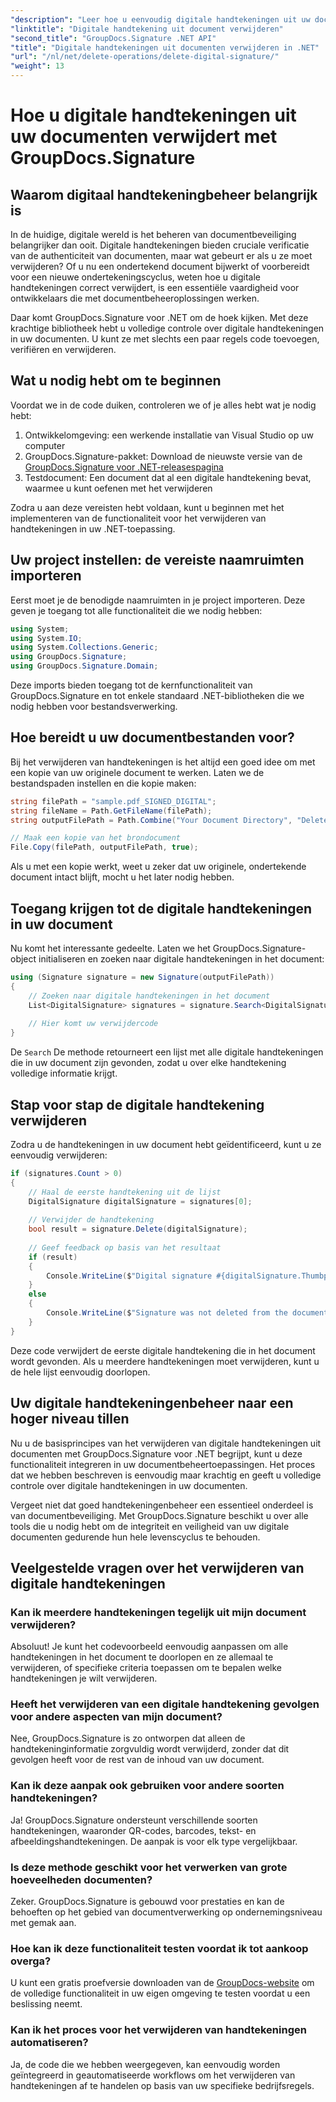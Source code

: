 ```yaml
---
"description": "Leer hoe u eenvoudig digitale handtekeningen uit uw documenten verwijdert met GroupDocs.Signature voor .NET. Onze stapsgewijze handleiding helpt u moeiteloos de beveiliging van uw documenten te handhaven."
"linktitle": "Digitale handtekening uit document verwijderen"
"second_title": "GroupDocs.Signature .NET API"
"title": "Digitale handtekeningen uit documenten verwijderen in .NET"
"url": "/nl/net/delete-operations/delete-digital-signature/"
"weight": 13
---
```


# Hoe u digitale handtekeningen uit uw documenten verwijdert met GroupDocs.Signature

## Waarom digitaal handtekeningbeheer belangrijk is

In de huidige, digitale wereld is het beheren van documentbeveiliging belangrijker dan ooit. Digitale handtekeningen bieden cruciale verificatie van de authenticiteit van documenten, maar wat gebeurt er als u ze moet verwijderen? Of u nu een ondertekend document bijwerkt of voorbereidt voor een nieuwe ondertekeningscyclus, weten hoe u digitale handtekeningen correct verwijdert, is een essentiële vaardigheid voor ontwikkelaars die met documentbeheeroplossingen werken.

Daar komt GroupDocs.Signature voor .NET om de hoek kijken. Met deze krachtige bibliotheek hebt u volledige controle over digitale handtekeningen in uw documenten. U kunt ze met slechts een paar regels code toevoegen, verifiëren en verwijderen.

## Wat u nodig hebt om te beginnen

Voordat we in de code duiken, controleren we of je alles hebt wat je nodig hebt:

1. Ontwikkelomgeving: een werkende installatie van Visual Studio op uw computer
2. GroupDocs.Signature-pakket: Download de nieuwste versie van de [GroupDocs.Signature voor .NET-releasespagina](https://releases.groupdocs.com/signature/net/)
3. Testdocument: Een document dat al een digitale handtekening bevat, waarmee u kunt oefenen met het verwijderen

Zodra u aan deze vereisten hebt voldaan, kunt u beginnen met het implementeren van de functionaliteit voor het verwijderen van handtekeningen in uw .NET-toepassing.

## Uw project instellen: de vereiste naamruimten importeren

Eerst moet je de benodigde naamruimten in je project importeren. Deze geven je toegang tot alle functionaliteit die we nodig hebben:

```csharp
using System;
using System.IO;
using System.Collections.Generic;
using GroupDocs.Signature;
using GroupDocs.Signature.Domain;
```

Deze imports bieden toegang tot de kernfunctionaliteit van GroupDocs.Signature en tot enkele standaard .NET-bibliotheken die we nodig hebben voor bestandsverwerking.

## Hoe bereidt u uw documentbestanden voor?

Bij het verwijderen van handtekeningen is het altijd een goed idee om met een kopie van uw originele document te werken. Laten we de bestandspaden instellen en die kopie maken:

```csharp
string filePath = "sample.pdf_SIGNED_DIGITAL";
string fileName = Path.GetFileName(filePath);
string outputFilePath = Path.Combine("Your Document Directory", "DeleteDigital", fileName);

// Maak een kopie van het brondocument
File.Copy(filePath, outputFilePath, true);
```

Als u met een kopie werkt, weet u zeker dat uw originele, ondertekende document intact blijft, mocht u het later nodig hebben.

## Toegang krijgen tot de digitale handtekeningen in uw document

Nu komt het interessante gedeelte. Laten we het GroupDocs.Signature-object initialiseren en zoeken naar digitale handtekeningen in het document:

```csharp
using (Signature signature = new Signature(outputFilePath))
{
    // Zoeken naar digitale handtekeningen in het document
    List<DigitalSignature> signatures = signature.Search<DigitalSignature>(SignatureType.Digital);
    
    // Hier komt uw verwijdercode
}
```

De `Search` De methode retourneert een lijst met alle digitale handtekeningen die in uw document zijn gevonden, zodat u over elke handtekening volledige informatie krijgt.

## Stap voor stap de digitale handtekening verwijderen

Zodra u de handtekeningen in uw document hebt geïdentificeerd, kunt u ze eenvoudig verwijderen:

```csharp
if (signatures.Count > 0)
{
    // Haal de eerste handtekening uit de lijst
    DigitalSignature digitalSignature = signatures[0];
    
    // Verwijder de handtekening
    bool result = signature.Delete(digitalSignature);
    
    // Geef feedback op basis van het resultaat
    if (result)
    {
        Console.WriteLine($"Digital signature #{digitalSignature.Thumbprint} from {digitalSignature.SignTime.ToShortDateString()} was deleted from document ['{fileName}'].");
    }
    else
    {
        Console.WriteLine($"Signature was not deleted from the document! Signature# {digitalSignature.Thumbprint} was not found!");
    }
}
```

Deze code verwijdert de eerste digitale handtekening die in het document wordt gevonden. Als u meerdere handtekeningen moet verwijderen, kunt u de hele lijst eenvoudig doorlopen.

## Uw digitale handtekeningenbeheer naar een hoger niveau tillen

Nu u de basisprincipes van het verwijderen van digitale handtekeningen uit documenten met GroupDocs.Signature voor .NET begrijpt, kunt u deze functionaliteit integreren in uw documentbeheertoepassingen. Het proces dat we hebben beschreven is eenvoudig maar krachtig en geeft u volledige controle over digitale handtekeningen in uw documenten.

Vergeet niet dat goed handtekeningenbeheer een essentieel onderdeel is van documentbeveiliging. Met GroupDocs.Signature beschikt u over alle tools die u nodig hebt om de integriteit en veiligheid van uw digitale documenten gedurende hun hele levenscyclus te behouden.

## Veelgestelde vragen over het verwijderen van digitale handtekeningen

### Kan ik meerdere handtekeningen tegelijk uit mijn document verwijderen?
Absoluut! Je kunt het codevoorbeeld eenvoudig aanpassen om alle handtekeningen in het document te doorlopen en ze allemaal te verwijderen, of specifieke criteria toepassen om te bepalen welke handtekeningen je wilt verwijderen.

### Heeft het verwijderen van een digitale handtekening gevolgen voor andere aspecten van mijn document?
Nee, GroupDocs.Signature is zo ontworpen dat alleen de handtekeninginformatie zorgvuldig wordt verwijderd, zonder dat dit gevolgen heeft voor de rest van de inhoud van uw document.

### Kan ik deze aanpak ook gebruiken voor andere soorten handtekeningen?
Ja! GroupDocs.Signature ondersteunt verschillende soorten handtekeningen, waaronder QR-codes, barcodes, tekst- en afbeeldingshandtekeningen. De aanpak is voor elk type vergelijkbaar.

### Is deze methode geschikt voor het verwerken van grote hoeveelheden documenten?
Zeker. GroupDocs.Signature is gebouwd voor prestaties en kan de behoeften op het gebied van documentverwerking op ondernemingsniveau met gemak aan.

### Hoe kan ik deze functionaliteit testen voordat ik tot aankoop overga?
U kunt een gratis proefversie downloaden van de [GroupDocs-website](https://releases.groupdocs.com/) om de volledige functionaliteit in uw eigen omgeving te testen voordat u een beslissing neemt.

### Kan ik het proces voor het verwijderen van handtekeningen automatiseren?
Ja, de code die we hebben weergegeven, kan eenvoudig worden geïntegreerd in geautomatiseerde workflows om het verwijderen van handtekeningen af te handelen op basis van uw specifieke bedrijfsregels.